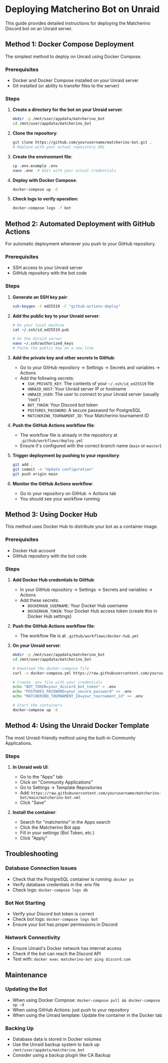 # Deploying Matcherino Bot on Unraid

This guide provides detailed instructions for deploying the Matcherino Discord bot on an Unraid server.

## Method 1: Docker Compose Deployment

The simplest method to deploy on Unraid using Docker Compose.

### Prerequisites
- Docker and Docker Compose installed on your Unraid server
- Git installed (or ability to transfer files to the server)

### Steps

1. **Create a directory for the bot on your Unraid server**:
   ```bash
   mkdir -p /mnt/user/appdata/matcherino_bot
   cd /mnt/user/appdata/matcherino_bot
   ```

2. **Clone the repository**:
   ```bash
   git clone https://github.com/yourusername/matcherino-bot.git .
   # Replace with your actual repository URL
   ```

3. **Create the environment file**:
   ```bash
   cp .env.example .env
   nano .env  # Edit with your actual credentials
   ```

4. **Deploy with Docker Compose**:
   ```bash
   docker-compose up -d
   ```

5. **Check logs to verify operation**:
   ```bash
   docker-compose logs -f bot
   ```

## Method 2: Automated Deployment with GitHub Actions

For automatic deployment whenever you push to your GitHub repository.

### Prerequisites
- SSH access to your Unraid server
- GitHub repository with the bot code

### Steps

1. **Generate an SSH key pair**:
   ```bash
   ssh-keygen -t ed25519 -C "github-actions-deploy"
   ```

2. **Add the public key to your Unraid server**:
   ```bash
   # On your local machine
   cat ~/.ssh/id_ed25519.pub
   
   # On the Unraid server
   nano ~/.ssh/authorized_keys
   # Paste the public key on a new line
   ```

3. **Add the private key and other secrets to GitHub**:
   - Go to your GitHub repository → Settings → Secrets and variables → Actions
   - Add the following secrets:
     - `SSH_PRIVATE_KEY`: The contents of your `~/.ssh/id_ed25519` file
     - `UNRAID_HOST`: Your Unraid server IP or hostname
     - `UNRAID_USER`: The user to connect to your Unraid server (usually 'root')
     - `BOT_TOKEN`: Your Discord bot token
     - `POSTGRES_PASSWORD`: A secure password for PostgreSQL
     - `MATCHERINO_TOURNAMENT_ID`: Your Matcherino tournament ID

4. **Push the GitHub Actions workflow file**:
   - The workflow file is already in the repository at `.github/workflows/deploy.yml`
   - Ensure it's configured with the correct branch name (`main` or `master`)

5. **Trigger deployment by pushing to your repository**:
   ```bash
   git add .
   git commit -m "Update configuration"
   git push origin main
   ```

6. **Monitor the GitHub Actions workflow**:
   - Go to your repository on GitHub → Actions tab
   - You should see your workflow running

## Method 3: Using Docker Hub

This method uses Docker Hub to distribute your bot as a container image.

### Prerequisites
- Docker Hub account
- GitHub repository with the bot code

### Steps

1. **Add Docker Hub credentials to GitHub**:
   - In your GitHub repository → Settings → Secrets and variables → Actions
   - Add these secrets:
     - `DOCKERHUB_USERNAME`: Your Docker Hub username
     - `DOCKERHUB_TOKEN`: Your Docker Hub access token (create this in Docker Hub settings)

2. **Push the GitHub Actions workflow file**:
   - The workflow file is at `.github/workflows/docker-hub.yml`

3. **On your Unraid server**:
   ```bash
   mkdir -p /mnt/user/appdata/matcherino_bot
   cd /mnt/user/appdata/matcherino_bot
   
   # Download the docker-compose file
   curl -o docker-compose.yml https://raw.githubusercontent.com/yourusername/matcherino-bot/main/docker-compose.dockerhub.yml
   
   # Create .env file with your credentials
   echo "BOT_TOKEN=your_discord_bot_token" > .env
   echo "POSTGRES_PASSWORD=your_secure_password" >> .env
   echo "MATCHERINO_TOURNAMENT_ID=your_tournament_id" >> .env
   
   # Start the containers
   docker-compose up -d
   ```

## Method 4: Using the Unraid Docker Template

The most Unraid-friendly method using the built-in Community Applications.

### Steps

1. **In Unraid web UI**:
   - Go to the "Apps" tab
   - Click on "Community Applications"
   - Go to Settings → Template Repositories
   - Add: `https://raw.githubusercontent.com/yourusername/matcherino-bot/main/matcherino-bot.xml`
   - Click "Save"
   
2. **Install the container**:
   - Search for "matcherino" in the Apps search
   - Click the Matcherino Bot app
   - Fill in your settings (Bot Token, etc.)
   - Click "Apply"

## Troubleshooting

### Database Connection Issues
- Check that the PostgreSQL container is running: `docker ps`
- Verify database credentials in the .env file
- Check logs: `docker-compose logs db`

### Bot Not Starting
- Verify your Discord bot token is correct
- Check bot logs: `docker-compose logs bot`
- Ensure your bot has proper permissions in Discord

### Network Connectivity
- Ensure Unraid's Docker network has internet access
- Check if the bot can reach the Discord API
- Test with: `docker exec matcherino-bot ping discord.com`

## Maintenance

### Updating the Bot
- When using Docker Compose: `docker-compose pull && docker-compose up -d`
- When using GitHub Actions: just push to your repository
- When using the Unraid template: Update the container in the Docker tab

### Backing Up
- Database data is stored in Docker volumes
- Use the Unraid backup system to back up `/mnt/user/appdata/matcherino_bot`
- Consider using a backup plugin like CA Backup 